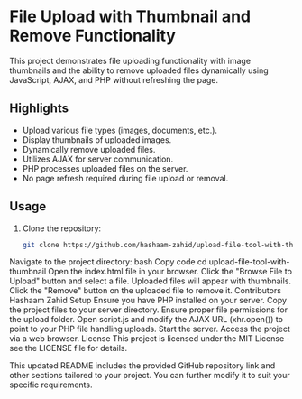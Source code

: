 # File Upload with Thumbnail and Remove Functionality

This project demonstrates file uploading functionality with image thumbnails and the ability to remove uploaded files dynamically using JavaScript, AJAX, and PHP without refreshing the page.

## Highlights

- Upload various file types (images, documents, etc.).
- Display thumbnails of uploaded images.
- Dynamically remove uploaded files.
- Utilizes AJAX for server communication.
- PHP processes uploaded files on the server.
- No page refresh required during file upload or removal.

## Usage

1. Clone the repository:
   ```bash
   git clone https://github.com/hashaam-zahid/upload-file-tool-with-thumbnail.git
Navigate to the project directory:
bash
Copy code
cd upload-file-tool-with-thumbnail
Open the index.html file in your browser.
Click the "Browse File to Upload" button and select a file.
Uploaded files will appear with thumbnails.
Click the "Remove" button on the uploaded file to remove it.
Contributors
Hashaam Zahid
Setup
Ensure you have PHP installed on your server.
Copy the project files to your server directory.
Ensure proper file permissions for the upload folder.
Open script.js and modify the AJAX URL (xhr.open()) to point to your PHP file handling uploads.
Start the server.
Access the project via a web browser.
License
This project is licensed under the MIT License - see the LICENSE file for details.

This updated README includes the provided GitHub repository link and other sections tailored to your project. You can further modify it to suit your specific requirements.
